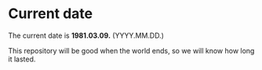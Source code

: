 # Current date

The current date is **1981.03.09.** (YYYY.MM.DD.)

This repository will be good when the world ends, so we will know how long it lasted.